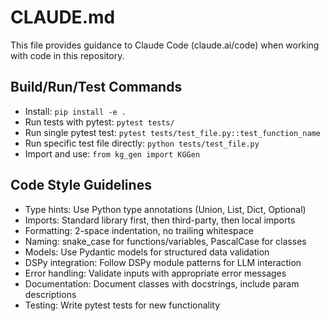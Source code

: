 # CLAUDE.md

This file provides guidance to Claude Code (claude.ai/code) when working with code in this repository.

## Build/Run/Test Commands
- Install: `pip install -e .`
- Run tests with pytest: `pytest tests/`
- Run single pytest test: `pytest tests/test_file.py::test_function_name`
- Run specific test file directly: `python tests/test_file.py`
- Import and use: `from kg_gen import KGGen`

## Code Style Guidelines
- Type hints: Use Python type annotations (Union, List, Dict, Optional)
- Imports: Standard library first, then third-party, then local imports
- Formatting: 2-space indentation, no trailing whitespace
- Naming: snake_case for functions/variables, PascalCase for classes
- Models: Use Pydantic models for structured data validation
- DSPy integration: Follow DSPy module patterns for LLM interaction
- Error handling: Validate inputs with appropriate error messages
- Documentation: Document classes with docstrings, include param descriptions
- Testing: Write pytest tests for new functionality